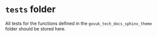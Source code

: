 # `tests` folder

All tests for the functions defined in the `govuk_tech_docs_sphinx_theme` folder should
be stored here.
